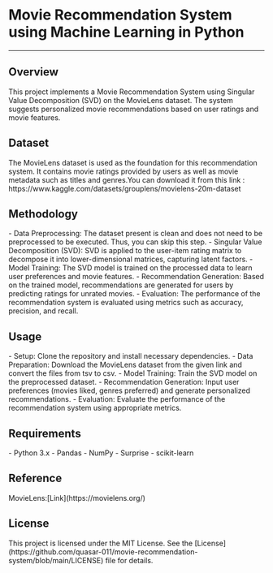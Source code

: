 <h1>Movie Recommendation System using Machine Learning in Python</h1> 
<hr>
<h2>Overview</h2>
This project implements a Movie Recommendation System using Singular Value Decomposition (SVD) on the MovieLens dataset. The system suggests personalized movie recommendations based on user ratings and movie features.

<h2>Dataset</h2>
The MovieLens dataset is used as the foundation for this recommendation system. It contains movie ratings provided by users as well as movie metadata such as titles and genres.You can download it from this link : https://www.kaggle.com/datasets/grouplens/movielens-20m-dataset

<h2> Methodology </h2>
   - Data Preprocessing: The dataset present is clean and does not need to be preprocessed to be executed. Thus, you can skip this step.
   - Singular Value Decomposition (SVD): SVD is applied to the user-item rating matrix to decompose it into lower-dimensional matrices, capturing latent factors.
   - Model Training: The SVD model is trained on the processed data to learn user preferences and movie features.
   - Recommendation Generation: Based on the trained model, recommendations are generated for users by predicting ratings for unrated movies.
   - Evaluation: The performance of the recommendation system is evaluated using metrics such as accuracy, precision, and recall.

<h2> Usage </h2>
   - Setup: Clone the repository and install necessary dependencies.
   - Data Preparation: Download the MovieLens dataset from the given link and convert the files from tsv to csv.
   - Model Training: Train the SVD model on the preprocessed dataset.
   - Recommendation Generation: Input user preferences (movies liked, genres preferred) and generate personalized recommendations.
   - Evaluation: Evaluate the performance of the recommendation system using appropriate metrics.

<h2>Requirements</h2>
   - Python 3.x
   - Pandas
   - NumPy
   - Surprise
   - scikit-learn

<h2> Reference </h2>
MovieLens:[Link](https://movielens.org/)

<h2>License</h2> 
This project is licensed under the MIT License. See the [License](https://github.com/quasar-011/movie-recommendation-system/blob/main/LICENSE) file for details.
